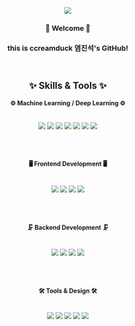 <p align='center'>
    <img src="https://ccreamduck.vercel.app/api?type=waving&color=auto&height=300&section=header&text=capsule%20render&fontSize=90&animation=fadeIn&fontAlignY=38&desc=welcome%20to%20My%20Github&descAlignY=51&descAlign=62"/>
</p>

<div align="center">
  
  ### 👋 Welcome 👋
  ### this is ccreamduck 염진석's GitHub!

</div>

<br>

<h2 align="center">✨ Skills & Tools ✨</h2>

<div align="center">

  #### ⚙️ Machine Learning / Deep Learning ⚙️
  <br>
  <img src="https://img.shields.io/badge/python-00CFFF?style=for-the-badge&logo=python&logoColor=000000">
  <img src="https://img.shields.io/badge/PyTorch-00CFFF?style=for-the-badge&logo=PyTorch&logoColor=000000">
  <img src="https://img.shields.io/badge/numpy-00CFFF?style=for-the-badge&logo=numpy&logoColor=000000">
  <img src="https://img.shields.io/badge/pandas-00CFFF?style=for-the-badge&logo=pandas&logoColor=000000">
  <img src="https://img.shields.io/badge/TensorFlow-00CFFF?style=for-the-badge&logo=TensorFlow&logoColor=000000">
  <img src="https://img.shields.io/badge/scikit--learn-00CFFF?style=for-the-badge&logo=scikit-learn&logoColor=000000">
  <img src="https://img.shields.io/badge/opencv-00CFFF?style=for-the-badge&logo=opencv&logoColor=000000">

  <br><br>

  #### 🖥 Frontend Development 🖥
  <br>
  <img src="https://img.shields.io/badge/javascript-00CFFF?style=for-the-badge&logo=javascript&logoColor=000000">
  <img src="https://img.shields.io/badge/html5-00CFFF?style=for-the-badge&logo=html5&logoColor=000000">
  <img src="https://img.shields.io/badge/css3-00CFFF?style=for-the-badge&logo=css3&logoColor=000000">
  <img src="https://img.shields.io/badge/react_native-00CFFF?style=for-the-badge&logo=react&logoColor=000000">

  <br><br>

  #### 🗜 Backend Development 🗜
  <br>
  <img src="https://img.shields.io/badge/node.js-00CFFF?style=for-the-badge&logo=node.js&logoColor=000000">
  <img src="https://img.shields.io/badge/FastAPI-00CFFF?style=for-the-badge&logo=fastapi&logoColor=000000">
  <img src="https://img.shields.io/badge/mysql-00CFFF?style=for-the-badge&logo=mysql&logoColor=000000">
  <img src="https://img.shields.io/badge/MongoDB-00CFFF?style=for-the-badge&logo=mongodb&logoColor=000000">

  <br><br>

  #### 🛠 Tools & Design 🛠
  <br>
  <img src="https://img.shields.io/badge/pycharm-00CFFF?style=for-the-badge&logo=pycharm&logoColor=000000">
  <img src="https://img.shields.io/badge/Visual%20Studio%20Code-00CFFF?style=for-the-badge&logo=visual-studio-code&logoColor=000000">
  <img src="https://img.shields.io/badge/git-00CFFF?style=for-the-badge&logo=git&logoColor=000000">
  <img src="https://img.shields.io/badge/github-00CFFF?style=for-the-badge&logo=github&logoColor=000000">
  <img src="https://img.shields.io/badge/figma-00CFFF?style=for-the-badge&logo=figma&logoColor=000000">

</div>
